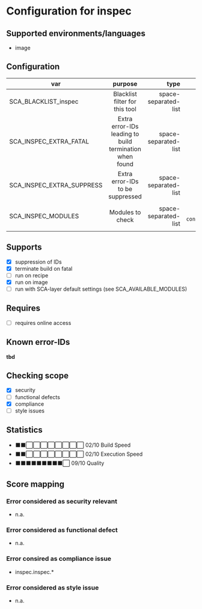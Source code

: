 # Configuration for inspec

## Supported environments/languages

* image

## Configuration

| var | purpose | type | default |
| ------------- |:-------------:| -----:| -----:
| SCA_BLACKLIST_inspec | Blacklist filter for this tool | space-separated-list | ""
| SCA_INSPEC_EXTRA_FATAL | Extra error-IDs leading to build termination when found | space-separated-list | "":
| SCA_INSPEC_EXTRA_SUPPRESS | Extra error-IDs to be suppressed | space-separated-list | ""
| SCA_INSPEC_MODULES | Modules to check | space-separated-list | see `sca-inspec-config.bbclass` for details

## Supports

* [x] suppression of IDs
* [x] terminate build on fatal
* [ ] run on recipe
* [x] run on image
* [ ] run with SCA-layer default settings (see SCA_AVAILABLE_MODULES)

## Requires

* [ ] requires online access

## Known error-IDs

__tbd__

## Checking scope

* [x] security
* [ ] functional defects
* [x] compliance
* [ ] style issues

## Statistics

* ⬛⬛⬜⬜⬜⬜⬜⬜⬜⬜ 02/10 Build Speed
* ⬛⬛⬜⬜⬜⬜⬜⬜⬜⬜ 02/10 Execution Speed
* ⬛⬛⬛⬛⬛⬛⬛⬛⬛⬜ 09/10 Quality

## Score mapping

### Error considered as security relevant

* n.a.

### Error considered as functional defect

* n.a.

### Error consired as compliance issue

* inspec.inspec.*

### Error considered as style issue

* n.a.
